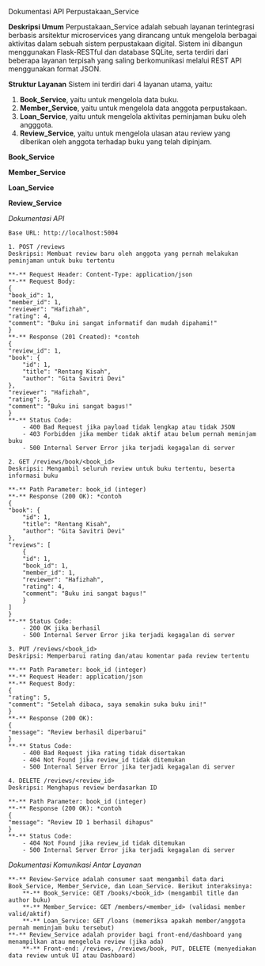 Dokumentasi API Perpustakaan_Service

**Deskripsi Umum**
Perpustakaan_Service adalah sebuah layanan terintegrasi berbasis arsitektur microservices yang dirancang untuk mengelola berbagai aktivitas dalam sebuah sistem perpustakaan digital. Sistem ini dibangun menggunakan Flask-RESTful dan database SQLite, serta terdiri dari beberapa layanan terpisah yang saling berkomunikasi melalui REST API menggunakan format JSON.

**Struktur Layanan**
Sistem ini terdiri dari 4 layanan utama, yaitu:
1. **Book_Service**, yaitu untuk mengelola data buku.
2. **Member_Service**, yaitu untuk mengelola data anggota perpustakaan.
3. **Loan_Service**, yaitu untuk mengelola aktivitas peminjaman buku oleh angggota.
4. **Review_Service**, yaitu untuk mengelola ulasan atau review yang diberikan oleh anggota terhadap buku yang telah dipinjam.

**Book_Service**


**Member_Service**


**Loan_Service**


**Review_Service**

*Dokumentasi API*

    Base URL: http://localhost:5004

    1. POST /reviews
    Deskripsi: Membuat review baru oleh anggota yang pernah melakukan peminjaman untuk buku tertentu

    **-** Request Header: Content-Type: application/json
    **-** Request Body:
    {
    "book_id": 1,
    "member_id": 1,
    "reviewer": "Hafizhah",
    "rating": 4,
    "comment": "Buku ini sangat informatif dan mudah dipahami!"
    }
    **-** Response (201 Created): *contoh
    {
    "review_id": 1,
    "book": {
        "id": 1,
        "title": "Rentang Kisah",
        "author": "Gita Savitri Devi"
    },
    "reviewer": "Hafizhah",
    "rating": 5,
    "comment": "Buku ini sangat bagus!"
    }
    **-** Status Code:
        - 400 Bad Request jika payload tidak lengkap atau tidak JSON
        - 403 Forbidden jika member tidak aktif atau belum pernah meminjam buku
        - 500 Internal Server Error jika terjadi kegagalan di server

    2. GET /reviews/book/<book_id>
    Deskripsi: Mengambil seluruh review untuk buku tertentu, beserta informasi buku

    **-** Path Parameter: book_id (integer)
    **-** Response (200 OK): *contoh
    {
    "book": {
        "id": 1,
        "title": "Rentang Kisah",
        "author": "Gita Savitri Devi"
    },
    "reviews": [
        {
        "id": 1,
        "book_id": 1,
        "member_id": 1,
        "reviewer": "Hafizhah",
        "rating": 4,
        "comment": "Buku ini sangat bagus!"
        }
    ]
    }
    **-** Status Code:
        - 200 OK jika berhasil
        - 500 Internal Server Error jika terjadi kegagalan di server

    3. PUT /reviews/<book_id>
    Deskripsi: Memperbarui rating dan/atau komentar pada review tertentu

    **-** Path Parameter: book_id (integer)
    **-** Request Header: application/json
    **-** Request Body:
    {
    "rating": 5,
    "comment": "Setelah dibaca, saya semakin suka buku ini!"
    }
    **-** Response (200 OK):
    {
    "message": "Review berhasil diperbarui"
    }
    **-** Status Code:
        - 400 Bad Request jika rating tidak disertakan
        - 404 Not Found jika review_id tidak ditemukan
        - 500 Internal Server Error jika terjadi kegagalan di server

    4. DELETE /reviews/<review_id>
    Deskripsi: Menghapus review berdasarkan ID

    **-** Path Parameter: book_id (integer)
    **-** Response (200 OK): *contoh
    {
    "message": "Review ID 1 berhasil dihapus"
    }
    **-** Status Code:
        - 404 Not Found jika review_id tidak ditemukan
        - 500 Internal Server Error jika terjadi kegagalan di server


*Dokumentasi Komunikasi Antar Layanan*

    **-** Review-Service adalah consumer saat mengambil data dari Book_Service, Member_Service, dan Loan_Service. Berikut interaksinya:
        **-** Book_Service: GET /books/<book_id> (mengambil title dan author buku)
        **-** Member_Service: GET /members/<member_id> (validasi member valid/aktif)
        **-** Loan_Service: GET /loans (memeriksa apakah member/anggota pernah meminjam buku tersebut)
    **-** Review_Service adalah provider bagi front-end/dashboard yang menampilkan atau mengelola review (jika ada)
        **-** Front-end: /reviews, /reviews/book, PUT, DELETE (menyediakan data review untuk UI atau Dashboard)

